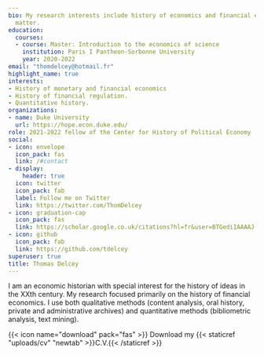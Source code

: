```yaml
---
bio: My research interests include history of economics and financial economics, history of financial regulation, and recently and quantitative history. 
  matter.
education:
  courses:
  - course: Master: Introduction to the economics of science
    institution: Paris I Pantheon-Sorbonne University
    year: 2020-2022
email: "thomdelcey@hotmail.fr"
highlight_name: true
interests:
- History of monetary and financial economics
- History of financial regulation. 
- Quantitative history. 
organizations:
- name: Duke University 
  url: https://hope.econ.duke.edu/
role: 2021-2022 fellow of the Center for History of Political Economy
social:
- icon: envelope
  icon_pack: fas
  link: /#contact
- display:
    header: true
  icon: twitter
  icon_pack: fab
  label: Follow me on Twitter
  link: https://twitter.com/ThomDelcey
- icon: graduation-cap
  icon_pack: fas
  link: https://scholar.google.co.uk/citations?hl=fr&user=BTGediIAAAAJ
- icon: github
  icon_pack: fab
  link: https://github.com/tdelcey
superuser: true
title: Thomas Delcey
---
```


I am an economic historian with special interest for the history of ideas in the XXth century. My research focused primarily on the history of financial economics. I use both qualitative methods (content analysis, oral history, private and administrative archives) and quantitative methods (bibliometric analysis, text mining). 


{{< icon name="download" pack="fas" >}} Download my {{< staticref "uploads/cv" "newtab" >}}C.V.{{< /staticref >}}
